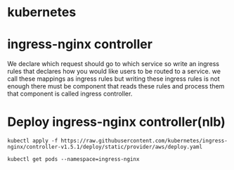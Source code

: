 # kubernetes

ingress-nginx controller
=========================
We declare which request should go to which service so write an ingress rules that declares how you would like users to be routed to a service. we call these mappings as ingress rules but writing these ingress rules is not enough there must be component that reads these rules and process them that component is called ingress controller.

# Deploy ingress-nginx controller(nlb)

```
kubectl apply -f https://raw.githubusercontent.com/kubernetes/ingress-nginx/controller-v1.5.1/deploy/static/provider/aws/deploy.yaml
```

```
kubectl get pods --namespace=ingress-nginx
```